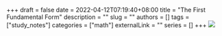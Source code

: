 +++ 
draft = false
date = 2022-04-12T07:19:40+08:00
title = "The First Fundamental Form"
description = ""
slug = ""
authors = []
tags = ["study_notes"]
categories = ["math"]
externalLink = ""
series = []
+++
![](https://raw.githubusercontent.com/baboonSTW/Blog-img/main/202204120719237.png)